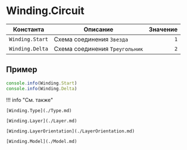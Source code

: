 # Winding.Circuit
<!--start-->
| Константа       | Описание                       | Значение |
|-----------------|--------------------------------|---------:|
| `Winding.Start` | Схема соединения `Звезда`      | `1`      |
| `Winding.Delta` | Схема соединения `Треугольник` | `2`      |
<!--end-->

## Пример
```javascript linenums="1"
console.info(Winding.Start)
console.info(Winding.Delta)
```

!!! info "См. также"

    [Winding.Type](./Type.md)

    [Winding.Layer](./Layer.md)

    [Winding.LayerOrientation](./LayerOrientation.md)

    [Winding.Model](./Model.md)
